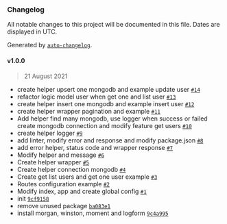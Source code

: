 ### Changelog

All notable changes to this project will be documented in this file. Dates are displayed in UTC.

Generated by [`auto-changelog`](https://github.com/CookPete/auto-changelog).

#### v1.0.0

> 21 August 2021

- create helper upsert one mongodb and example update user [`#14`](https://github.com/bukusaku/exbase/pull/14)
- refactor logic model user when get one and list user [`#13`](https://github.com/bukusaku/exbase/pull/13)
- create helper insert one mongodb and example insert user [`#12`](https://github.com/bukusaku/exbase/pull/12)
- create helper wrapper pagination and example [`#11`](https://github.com/bukusaku/exbase/pull/11)
- Add helper find many mongodb, use logger when success or failed create mongodb connection and modify feature get users [`#10`](https://github.com/bukusaku/exbase/pull/10)
- create helper logger [`#9`](https://github.com/bukusaku/exbase/pull/9)
- add linter, modify error and response and modify package.json [`#8`](https://github.com/bukusaku/exbase/pull/8)
- add error helper, status code and wrapper response [`#7`](https://github.com/bukusaku/exbase/pull/7)
- Modify helper and message [`#6`](https://github.com/bukusaku/exbase/pull/6)
- Create helper wrapper [`#5`](https://github.com/bukusaku/exbase/pull/5)
- Create helper connection mongodb [`#4`](https://github.com/bukusaku/exbase/pull/4)
- Create get list users and get one user example [`#3`](https://github.com/bukusaku/exbase/pull/3)
- Routes configuration example [`#2`](https://github.com/bukusaku/exbase/pull/2)
- Modify index, app and create global config [`#1`](https://github.com/bukusaku/exbase/pull/1)
- init [`9cf9158`](https://github.com/bukusaku/exbase/commit/9cf9158e1ee66c36577877ae027caf198c61266b)
- remove unused package [`ba083e1`](https://github.com/bukusaku/exbase/commit/ba083e1557dface7707d16e11e5cdbebce2ff5e5)
- install morgan, winston, moment and logform [`9c4a995`](https://github.com/bukusaku/exbase/commit/9c4a995f79d2753bb5ae1f0a0172cd83035079c9)
